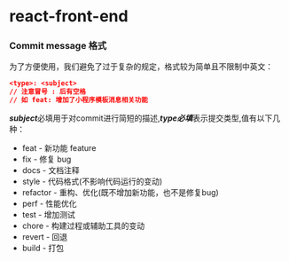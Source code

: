 # react-front-end

### Commit message 格式
为了方便使用，我们避免了过于复杂的规定，格式较为简单且不限制中英文：
```json
<type>: <subject>
// 注意冒号 : 后有空格
// 如 feat: 增加了小程序模板消息相关功能
```
***subject***必填用于对commit进行简短的描述,***type必填***表示提交类型,值有以下几种：

- feat - 新功能 feature  
- fix - 修复 bug  
- docs - 文档注释
- style - 代码格式(不影响代码运行的变动) 
- refactor - 重构、优化(既不增加新功能，也不是修复bug)  
- perf - 性能优化  
- test - 增加测试  
- chore - 构建过程或辅助工具的变动  
- revert - 回退  
- build - 打包